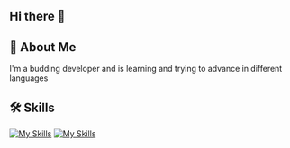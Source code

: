 ## Hi there 👋


## 🚀 About Me
I'm a budding developer and is learning and trying to advance in different languages
## 🛠 Skills
[![My Skills](https://skillicons.dev/icons?i=py)](https://skillicons.dev)
[![My Skills](https://skillicons.dev/icons?i=c)](https://skillicons.dev)

